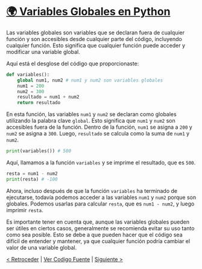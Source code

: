 # [🌍 Variables Globales en Python](https://github.com/YonRasgg/Curso-de-Python-Desde-Cero/blob/main/9.%20Funciones/6.VariablesGlobales.py)

Las variables globales son variables que se declaran fuera de cualquier función y son accesibles desde cualquier parte del código, incluyendo cualquier función. Esto significa que cualquier función puede acceder y modificar una variable global.

Aquí está el desglose del código que proporcionaste:

```python
def variables():
    global num1, num2 # num1 y num2 son variables globales
    num1 = 200
    num2 = 300
    resultado = num1 + num2 
    return resultado 
```

En esta función, las variables `num1` y `num2` se declaran como globales utilizando la palabra clave `global`. Esto significa que `num1` y `num2` son accesibles fuera de la función. Dentro de la función, `num1` se asigna a `200` y `num2` se asigna a `300`. Luego, `resultado` se calcula como la suma de `num1` y `num2`.

```python
print(variables()) # 500
```

Aquí, llamamos a la función `variables` y se imprime el resultado, que es `500`.

```python
resta = num1 - num2 
print(resta) # -100
```

Ahora, incluso después de que la función `variables` ha terminado de ejecutarse, todavía podemos acceder a las variables `num1` y `num2` porque son globales. Podemos usarlas para calcular `resta`, que es `num1 - num2`, y luego imprimir `resta`.

Es importante tener en cuenta que, aunque las variables globales pueden ser útiles en ciertos casos, generalmente se recomienda evitar su uso tanto como sea posible. Esto se debe a que pueden hacer que el código sea difícil de entender y mantener, ya que cualquier función podría cambiar el valor de una variable global.

[< Retroceder](https://github.com/YonRasgg/Curso-de-Python-Desde-Cero/blob/main/9.%20Funciones/5.ParametrosArgumentos.md) | [Ver Codigo Fuente](https://github.com/YonRasgg/Curso-de-Python-Desde-Cero/blob/main/9.%20Funciones/6.VariablesGlobales.py) | [Siguiente >](https://github.com/YonRasgg/Curso-de-Python-Desde-Cero/blob/main/9.%20Funciones/7.ValoresIndefinidos.md)
